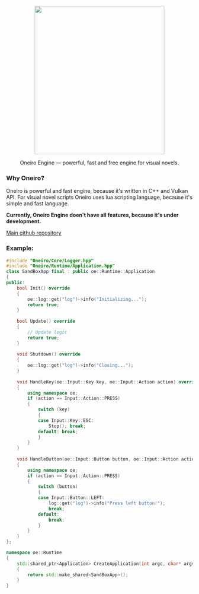 <p align="center">
  <img src="https://user-images.githubusercontent.com/74720936/164480358-22f89315-fe38-46ba-a808-ddbcd1f8565c.png" width="350" height="400">
</p>

<p align="center">Oneiro Engine — powerful, fast and free engine for visual novels.</p>

### Why Oneiro?

Oneiro is powerful and fast engine, because it's written in C++ and Vulkan API. For visual novel scripts Oneiro uses lua scripting language, because it's simple and fast language.

**Currently, Oneiro Engine doen't have all features, because it's under development.**

[Main github repository](https://github.com/OneiroGames/Oneiro)

### Example:
```cpp
#include "Oneiro/Core/Logger.hpp"
#include "Oneiro/Runtime/Application.hpp"
class SandBoxApp final : public oe::Runtime::Application
{
public:
    bool Init() override
    {
        oe::log::get("log")->info("Initializing...");
        return true;
    }
    
    bool Update() override
    {
        // Update logic
        return true;
    }
    
    void Shutdown() override
    {
        oe::log::get("log")->info("Closing...");
    }
    
    void HandleKey(oe::Input::Key key, oe::Input::Action action) override
    {
        using namespace oe;
        if (action == Input::Action::PRESS)
        {
            switch (key)
            {
            case Input::Key::ESC:
                Stop(); break;
            default: break;
            }
        }
    }
    
    void HandleButton(oe::Input::Button button, oe::Input::Action action) override
    {
        using namespace oe;
        if (action == Input::Action::PRESS)
        {
            switch (button)
            {
            case Input::Button::LEFT:
                log::get("log")->info("Press left button!");
                break;
            default:
                break;
            }
        }
    }
};

namespace oe::Runtime
{
    std::shared_ptr<Application> CreateApplication(int argc, char* argv[])
    {
        return std::make_shared<SandBoxApp>();
    }
}
```
